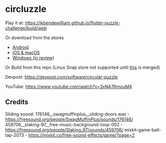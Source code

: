 # circluzzle

Play it at: https://ikbendewilliam.github.io/flutter-puzzle-challenge/build/web

Or download from the stores
- [Android](https://play.google.com/store/apps/details?id=be.wive.circluzzle)
- [iOS & macOS](https://apps.apple.com/us/app/circluzzle/id1611980790)
- [Windows (in review)](https://www.microsoft.com/store/apps/9NXJSXK658B8)

Or Build from this repo (Linux Snap store not supported until [this](https://github.com/canonical/flutter-snap/pull/61) is merged)

Devpost: https://devpost.com/software/circular-puzzle

YouTube: https://www.youtube.com/watch?v=3xNA76mouM4

## Credits
Sliding sound: 176146__swagmuffinplus__sliding-doors.wav - https://freesound.org/people/SwagMuffinPlus/sounds/176146/
459706__slaking-97__free-music-background-loop-002 - https://freesound.org/people/Slaking_97/sounds/459706/
mixkit-game-ball-tap-2073 - https://mixkit.co/free-sound-effects/game/?page=2
